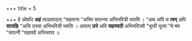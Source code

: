 +++
title = 5

+++
हे ओषधि **अहं** त्वत्प्रसादात् ”सहमाना ”अस्मि सपत्न्या अभिभवित्री भवामि । ”अथ अपि च **त्वम्** अपि **सासहिः** ”असि तस्या अभिभवित्री भवसि । आवाम् **उभे** अपि **सहस्वती** अभिभवित्र्यौ ”भूत्वी भूत्वा ”मे मम ”सपत्नीं ”सहावहै अभिभवाव ॥